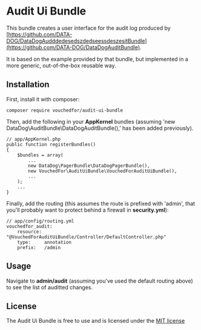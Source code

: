 # Audit Ui Bundle

This bundle creates a user interface for the audit log produced by [https://github.com/DATA-DOG/DataDogAudddedesedszdedseessdeszesitBundle](https://github.com/DATA-DOG/DataDogAuditBundle).

It is based on the example provided by that bundle, but implemented in a more generic, out-of-the-box reusable way.

## Installation

First, install it with composer:

    composer require vouchedfor/audit-ui-bundle

Then, add the following in your **AppKernel** bundles (assuming 'new DataDog\AuditBundle\DataDogAuditBundle(),' has been added previously).

    // app/AppKernel.php
    public function registerBundles()
    {
        $bundles = array(
            ...
            new DataDog\PagerBundle\DataDogPagerBundle(),
            new VouchedFor\AuditUiBundle\VouchedForAuditUiBundle(),
            ...
        );
        ...
    }

Finally, add the routing (this assumes the route is prefixed with 'admin', that you'll probably want to protect behind a firewall in **security.yml**):

    // app/config/routing.yml
    vouchedfor_audit:
        resource: "@VouchedForAuditUiBundle/Controller/DefaultController.php"
        type:     annotation
        prefix:   /admin

## Usage

Navigate to **admin/audit** (assuming you've used the default routing above) to see the list of auditted changes.

## License

The Audit Ui Bundle is free to use and is licensed under the [MIT license](http://www.opensource.org/licenses/mit-license.php)

